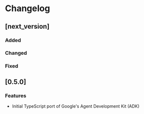 # Changelog

## [next_version]
### Added
### Changed
### Fixed

## [0.5.0]
### Features

* Initial TypeScript port of Google's Agent Development Kit (ADK)

